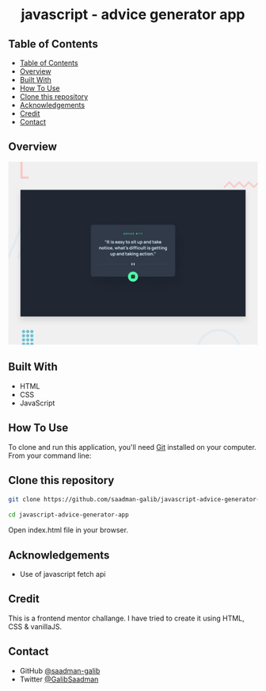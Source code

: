 <h1 align="center">javascript - advice generator app</h1>

## Table of Contents

- [Table of Contents](#table-of-contents)
- [Overview](#overview)
- [Built With](#built-with)
- [How To Use](#how-to-use)
- [Clone this repository](#clone-this-repository)
- [Acknowledgements](#acknowledgements)
- [Credit](#credit)
- [Contact](#contact)

## Overview

![screenshot](./public/README.jpg)

## Built With

-   HTML
-   CSS
-   JavaScript

## How To Use

To clone and run this application, you'll need [Git](https://git-scm.com) installed on your computer. From your command line:

## Clone this repository

```bash
git clone https://github.com/saadman-galib/javascript-advice-generator-app.git
```

```bash
cd javascript-advice-generator-app
```

Open index.html file in your browser.


## Acknowledgements

-   Use of javascript fetch api

## Credit
This is a frontend mentor challange. I have tried to create it using HTML, CSS & vanillaJS.


## Contact

-   GitHub [@saadman-galib](https://www.github.com/saadman-galib)
-   Twitter [@GalibSaadman](https://www.twitter.com/GalibSaadman)